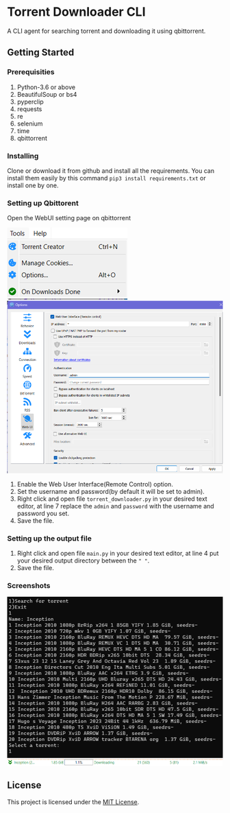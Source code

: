 # Torrent Downloader CLI

A CLI agent for searching torrent and downloading it using qbittorrent.

## Getting Started
### Prerequisities
1. Python-3.6 or above
2. BeautifulSoup or bs4
3. pyperclip
4. requests
5. re
6. selenium
7. time
8. qbittorrent

### Installing
Clone or download it from github and install all the requirements. You can install them easily by this command `pip3 install requirements.txt` or install one by one.

### Setting up Qbittorent
Open the WebUI setting page on qbittorrent

![qbit_settings_open](screenshots/qbit_settings_open.png)
![qbit_webui](screenshots/qbit_webui.png)

1. Enable the Web User Interface(Remote Control) option.
2. Set the username and password(by default it will be set to admin).
3. Right click and open file `torrent_downloader.py` in your desired text editor, at line 7 replace the `admin` and `password` with the username and password you set.
4. Save the file.

### Setting up the output file
1. Right click and open file `main.py` in your desired text editor, at line 4 put your desired output directory between the `" "`.
2. Save the file.

### Screenshots
![CLI](screenshots/result_terminal.png)
![qbit](screenshots/result_qbit.png)


## License
This project is licensed under the [MIT License](LICENSE).

